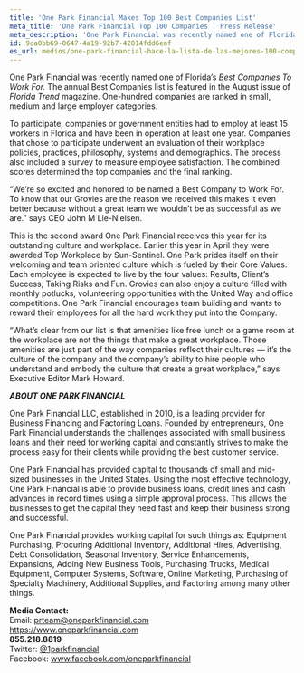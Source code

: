```yaml
---
title: 'One Park Financial Makes Top 100 Best Companies List'
meta_title: 'One Park Financial Top 100 Companies | Press Release'
meta_description: 'One Park Financial was recently named one of Florida’s Best Companies To Work For. The annual Best Companies list is featured in the August issue of Florida Trend magazine.'
id: 9ca0bb69-0647-4a19-92b7-42814fdd6eaf
es_url: medios/one-park-financial-hace-la-lista-de-las-mejores-100-companias
---
```

One Park Financial was recently named one of Florida’s <em>Best Companies To Work For.</em> The annual Best Companies list is featured in the August issue of <em>Florida Trend</em> magazine. One-hundred companies are ranked in small, medium and large employer categories.

To participate, companies or government entities had to employ at least 15 workers in Florida and have been in operation at least one year. Companies that chose to participate underwent an evaluation of their workplace policies, practices, philosophy, systems and demographics. The process also included a survey to measure employee satisfaction. The combined scores determined the top companies and the final ranking.

“We’re so excited and honored to be named a Best Company to Work For. To know that our Grovies are the reason we received this makes it even better because without a great team we wouldn’t be as successful as we are.” says CEO John M Lie-Nielsen.

This is the second award One Park Financial receives this year for its outstanding culture and workplace. Earlier this year in April they were awarded Top Workplace by Sun-Sentinel. One Park prides itself on their welcoming and team oriented culture which is fueled by their Core Values. Each employee is expected to live by the four values: Results, Client’s Success, Taking Risks and Fun. Grovies can also enjoy a culture filled with monthly potlucks, volunteering opportunities with the United Way and office competitions. One Park Financial encourages team building and wants to reward their employees for all the hard work they put into the Company.

“What’s clear from our list is that amenities like free lunch or a game room at the workplace are not the things that make a great workplace. Those amenities are just part of the way companies reflect their cultures — it’s the culture of the company and the company’s ability to hire people who understand and embody the culture that create a great workplace,” says Executive Editor Mark Howard.

<strong><em>ABOUT ONE PARK FINANCIAL </em></strong>

One Park Financial LLC, established in 2010, is a leading provider for Business Financing and Factoring Loans. Founded by entrepreneurs, One Park Financial understands the challenges associated with small business loans and their need for working capital and constantly strives to make the process easy for their clients while providing the best customer service.

One Park Financial has provided capital to thousands of small and mid-sized businesses in the United States. Using the most effective technology, One Park Financial is able to provide business loans, credit lines and cash advances in record times using a simple approval process. This allows the businesses to get the capital they need fast and keep their business strong and successful.

One Park Financial provides working capital for such things as: Equipment Purchasing, Procuring Additional Inventory, Additional Hires, Advertising, Debt Consolidation, Seasonal Inventory, Service Enhancements, Expansions, Adding New Business Tools, Purchasing Trucks, Medical Equipment, Computer Systems, Software, Online Marketing, Purchasing of Specialty Machinery, Additional Supplies, and Factoring among many other things.

**Media Contact:** 
<br/>
Email: prteam@oneparkfinancial.com 
<br/>
<a href="https://www.oneparkfinancial.com/">https://www.oneparkfinancial.com</a>
<br/>
**855.218.8819**
<br/>
Twitter: <a href="https://twitter.com/1parkfinancial">@1parkfinancial</a> 
<br/>
Facebook: <a href="https://www.facebook.com/oneparkfinancial">www.facebook.com/oneparkfinancial</a>